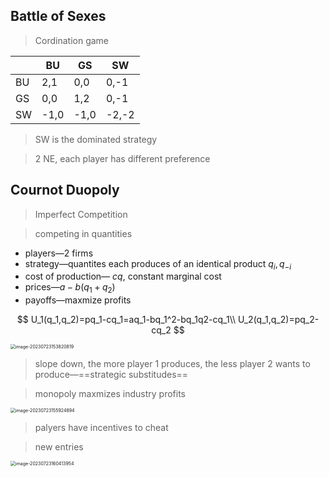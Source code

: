 ## Battle of Sexes

> Cordination game

|      | BU   | GS   | SW    |
| ---- | ---- | ---- | ----- |
| BU   | 2,1  | 0,0  | 0,-1  |
| GS   | 0,0  | 1,2  | 0,-1  |
| SW   | -1,0 | -1,0 | -2,-2 |

> SW is the dominated strategy

> 2 NE, each player has different preference

## Cournot Duopoly

> Imperfect Competition

> competing in quantities

* players—2 firms
* strategy—quantites each produces of an identical product $q_i, q_{-i}$
* cost of production— $cq$, constant marginal cost
* prices—$a-b(q_1+q_2)$
* payoffs—maxmize profits

$$
U_1(q_1,q_2)=pq_1-cq_1=aq_1-bq_1^2-bq_1q2-cq_1\\
U_2(q_1,q_2)=pq_2-cq_2
$$

<img src="C:/Users/Lenovo/AppData/Roaming/Typora/typora-user-images/image-20230723153820819.png" alt="image-20230723153820819" style="zoom: 50%;" />

> slope down, the more player 1 produces, the less player 2 wants to produce—==strategic substitudes==

> monopoly maxmizes industry profits

<img src="C:/Users/Lenovo/AppData/Roaming/Typora/typora-user-images/image-20230723155924894.png" alt="image-20230723155924894" style="zoom: 50%;" />

> palyers have incentives to cheat

> new entries

<img src="C:/Users/Lenovo/AppData/Roaming/Typora/typora-user-images/image-20230723160413954.png" alt="image-20230723160413954" style="zoom: 50%;" />